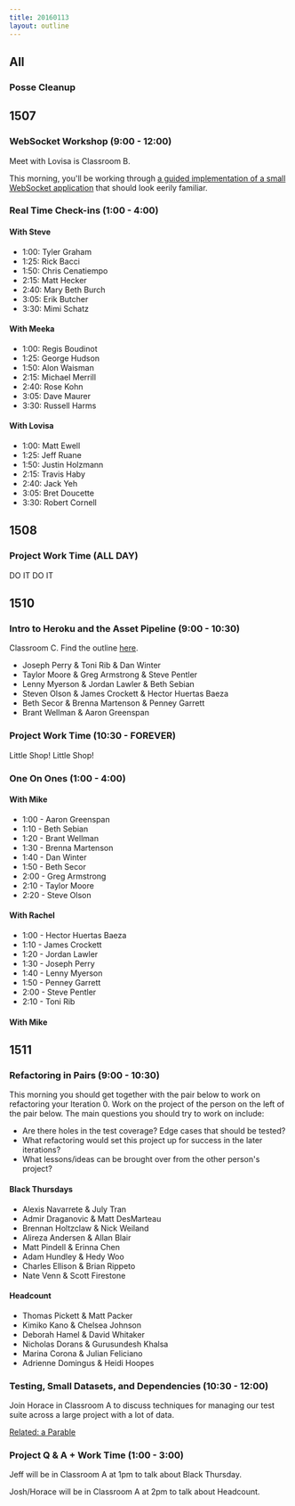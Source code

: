```yaml
---
title: 20160113
layout: outline
---
```


## All

### Posse Cleanup

## 1507

### WebSocket Workshop (9:00 - 12:00)

Meet with Lovisa is Classroom B.

This morning, you'll be working through [a guided implementation of a small WebSocket application][ww] that should look eerily familiar.

[ww]: https://github.com/turingschool/lesson_plans/blob/master/ruby_04-apis_and_scalability/websockets_workshop.markdown

### Real Time Check-ins (1:00 - 4:00)

#### With Steve

- 1:00: Tyler Graham
- 1:25: Rick Bacci
- 1:50: Chris Cenatiempo
- 2:15: Matt Hecker
- 2:40: Mary Beth Burch
- 3:05: Erik Butcher
- 3:30: Mimi Schatz

#### With Meeka

- 1:00: Regis Boudinot
- 1:25: George Hudson
- 1:50: Alon Waisman
- 2:15: Michael Merrill
- 2:40: Rose Kohn
- 3:05: Dave Maurer
- 3:30: Russell Harms

#### With Lovisa

- 1:00: Matt Ewell
- 1:25: Jeff Ruane
- 1:50: Justin Holzmann
- 2:15: Travis Haby
- 2:40: Jack Yeh
- 3:05: Bret Doucette
- 3:30: Robert Cornell

## 1508

### Project Work Time (ALL DAY)

DO IT DO IT


## 1510

### Intro to Heroku and the Asset Pipeline (9:00 - 10:30)

Classroom C. Find the outline [here](https://github.com/turingschool/lesson_plans/blob/master/ruby_02-web_applications_with_ruby/intro_to_the_asset_pipeline.markdown).

* Joseph Perry & Toni Rib & Dan Winter
* Taylor Moore & Greg Armstrong & Steve Pentler
* Lenny Myerson & Jordan Lawler & Beth Sebian
* Steven Olson & James Crockett & Hector Huertas Baeza
* Beth Secor & Brenna Martenson & Penney Garrett
* Brant Wellman & Aaron Greenspan

### Project Work Time (10:30 - FOREVER)

Little Shop! Little Shop!

### One On Ones (1:00 - 4:00)

#### With Mike
* 1:00 - Aaron Greenspan
* 1:10 - Beth Sebian
* 1:20 - Brant Wellman
* 1:30 - Brenna Martenson
* 1:40 - Dan Winter
* 1:50 - Beth Secor
* 2:00 - Greg Armstrong
* 2:10 - Taylor Moore
* 2:20 - Steve Olson

#### With Rachel
* 1:00 - Hector Huertas Baeza
* 1:10 - James Crockett
* 1:20 - Jordan Lawler
* 1:30 - Joseph Perry
* 1:40 - Lenny Myerson
* 1:50 - Penney Garrett
* 2:00 - Steve Pentler
* 2:10 - Toni Rib

#### With Mike

## 1511

### Refactoring in Pairs (9:00 - 10:30)

This morning you should get together with the pair below to work on refactoring your Iteration 0. Work on the project of the person on the left of the pair below. The main questions you should try to work on include:

* Are there holes in the test coverage? Edge cases that should be tested?
* What refactoring would set this project up for success in the later iterations?
* What lessons/ideas can be brought over from the other person's project?

#### Black Thursdays

* Alexis Navarrete & July Tran
* Admir Draganovic & Matt DesMarteau
* Brennan Holtzclaw & Nick Weiland
* Alireza Andersen & Allan Blair
* Matt Pindell & Erinna Chen
* Adam Hundley & Hedy Woo
* Charles Ellison & Brian Rippeto
* Nate Venn & Scott Firestone

#### Headcount

* Thomas Pickett & Matt Packer
* Kimiko Kano & Chelsea Johnson
* Deborah Hamel & David Whitaker
* Nicholas Dorans & Gurusundesh Khalsa
* Marina Corona & Julian Feliciano
* Adrienne Domingus & Heidi Hoopes

### Testing, Small Datasets, and Dependencies (10:30 - 12:00)

Join Horace in Classroom A to discuss techniques for managing our
test suite across a large project with a lot of data.

[Related: a Parable](https://github.com/turingschool/lesson_plans/blob/master/ruby_01-object_oriented_programming_with_ruby/testing_with_small_datasets%E2%80%A6_the_fictional_story_of_a_plumber_who_learns_about_fixtures_mocks_and_stubs_and_ignoring_all_that_shit_and_simplifying_your_design_instead.markdown)

### Project Q & A + Work Time (1:00 - 3:00)

Jeff will be in Classroom A at 1pm to talk about Black Thursday.

Josh/Horace will be in Classroom A at 2pm to talk about Headcount.
